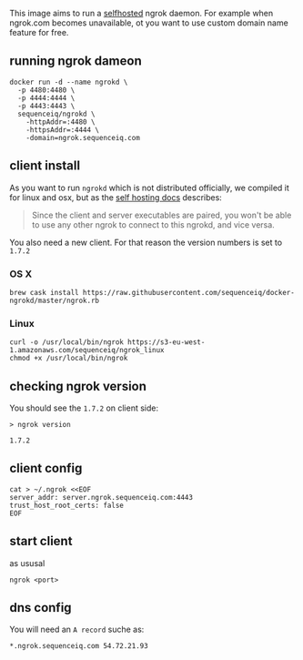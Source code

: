 This image aims to run a [selfhosted](https://github.com/inconshreveable/ngrok/blob/master/docs/SELFHOSTING.md)
ngrok daemon. For example when ngrok.com becomes unavailable, ot you want to use
custom domain name feature for free.

## running ngrok dameon

```
docker run -d --name ngrokd \
  -p 4480:4480 \
  -p 4444:4444 \
  -p 4443:4443 \
  sequenceiq/ngrokd \
    -httpAddr=:4480 \
    -httpsAddr=:4444 \
    -domain=ngrok.sequenceiq.com
```

## client install

As you want to run `ngrokd` which is not distributed officially, we compiled
it for linux and osx, but as the [self hosting docs](https://gist.github.com/lyoshenka/002b7fbd801d0fd21f2f)
describes:

> Since the client and server executables are paired, you won't be able to use
  any other ngrok to connect to this ngrokd, and vice versa.

You also need a new client. For that reason the version numbers is set to `1.7.2`

### OS X
```
brew cask install https://raw.githubusercontent.com/sequenceiq/docker-ngrokd/master/ngrok.rb
```

### Linux

```
curl -o /usr/local/bin/ngrok https://s3-eu-west-1.amazonaws.com/sequenceiq/ngrok_linux
chmod +x /usr/local/bin/ngrok
```

## checking ngrok version

You should see the `1.7.2` on client side:
```
> ngrok version

1.7.2
```

## client config

```
cat > ~/.ngrok <<EOF
server_addr: server.ngrok.sequenceiq.com:4443
trust_host_root_certs: false
EOF
```

## start client

as ususal

```
ngrok <port>
```

## dns config

You will need an `A record` suche as:

```
*.ngrok.sequenceiq.com 54.72.21.93
```
